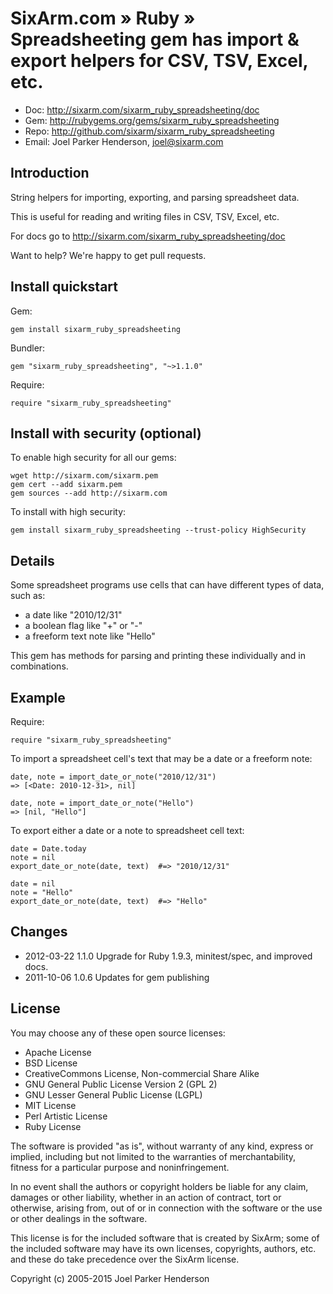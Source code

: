 # SixArm.com » Ruby » <br> Spreadsheeting gem has import & export helpers for CSV, TSV, Excel, etc.

* Doc: <http://sixarm.com/sixarm_ruby_spreadsheeting/doc>
* Gem: <http://rubygems.org/gems/sixarm_ruby_spreadsheeting>
* Repo: <http://github.com/sixarm/sixarm_ruby_spreadsheeting>
* Email: Joel Parker Henderson, <joel@sixarm.com>


## Introduction

String helpers for importing, exporting, and parsing spreadsheet data.

This is useful for reading and writing files in CSV, TSV, Excel, etc.

For docs go to <http://sixarm.com/sixarm_ruby_spreadsheeting/doc>

Want to help? We're happy to get pull requests.


## Install quickstart

Gem:

    gem install sixarm_ruby_spreadsheeting

Bundler:

    gem "sixarm_ruby_spreadsheeting", "~>1.1.0"

Require:

    require "sixarm_ruby_spreadsheeting"


## Install with security (optional)

To enable high security for all our gems:

    wget http://sixarm.com/sixarm.pem
    gem cert --add sixarm.pem
    gem sources --add http://sixarm.com

To install with high security:

    gem install sixarm_ruby_spreadsheeting --trust-policy HighSecurity


## Details

Some spreadsheet programs use cells that can have different types of data, such as:

  * a date like "2010/12/31"
  * a boolean flag like "+" or "-"
  * a freeform text note like "Hello"

This gem has methods for parsing and printing these individually and in combinations.


## Example

Require:

    require "sixarm_ruby_spreadsheeting"

To import a spreadsheet cell's text that may be a date or a freeform note:

    date, note = import_date_or_note("2010/12/31") 
    => [<Date: 2010-12-31>, nil]

    date, note = import_date_or_note("Hello") 
    => [nil, "Hello"]

To export either a date or a note to spreadsheet cell text:

    date = Date.today
    note = nil
    export_date_or_note(date, text)  #=> "2010/12/31"

    date = nil
    note = "Hello"
    export_date_or_note(date, text)  #=> "Hello"


## Changes

* 2012-03-22 1.1.0 Upgrade for Ruby 1.9.3, minitest/spec, and improved docs.
* 2011-10-06 1.0.6 Updates for gem publishing


## License

You may choose any of these open source licenses:

  * Apache License
  * BSD License
  * CreativeCommons License, Non-commercial Share Alike
  * GNU General Public License Version 2 (GPL 2)
  * GNU Lesser General Public License (LGPL)
  * MIT License
  * Perl Artistic License
  * Ruby License

The software is provided "as is", without warranty of any kind, 
express or implied, including but not limited to the warranties of 
merchantability, fitness for a particular purpose and noninfringement. 

In no event shall the authors or copyright holders be liable for any 
claim, damages or other liability, whether in an action of contract, 
tort or otherwise, arising from, out of or in connection with the 
software or the use or other dealings in the software.

This license is for the included software that is created by SixArm;
some of the included software may have its own licenses, copyrights, 
authors, etc. and these do take precedence over the SixArm license.

Copyright (c) 2005-2015 Joel Parker Henderson
